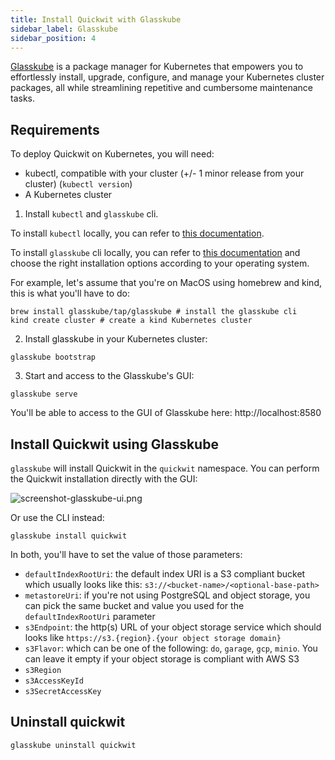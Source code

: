 ```yaml
---
title: Install Quickwit with Glasskube
sidebar_label: Glasskube
sidebar_position: 4
---
```


[Glasskube](https://glasskube.dev) is a package manager for Kubernetes that empowers you to effortlessly install, upgrade, configure, and manage your Kubernetes cluster packages, all while streamlining repetitive and cumbersome maintenance tasks.

## Requirements

To deploy Quickwit on Kubernetes, you will need:

- kubectl, compatible with your cluster (+/- 1 minor release from your cluster) (`kubectl version`)
- A Kubernetes cluster

1. Install `kubectl` and `glasskube` cli.

To install `kubectl` locally, you can refer to [this documentation](https://kubernetes.io/docs/tasks/tools/#install-kubectl).

To install `glasskube` cli locally, you can refer to [this documentation](https://glasskube.dev/docs/getting-started/install) and choose the right installation options according to your operating system.

For example, let's assume that you're on MacOS using homebrew and kind, this is what you'll have to do:

```shell
brew install glasskube/tap/glasskube # install the glasskube cli
kind create cluster # create a kind Kubernetes cluster
```

2. Install glasskube in your Kubernetes cluster:

```shell
glasskube bootstrap
```

3. Start and access to the Glasskube's GUI:

```shell
glasskube serve
```

You'll be able to access to the GUI of Glasskube here: http://localhost:8580

## Install Quickwit using Glasskube

`glasskube` will install Quickwit in the `quickwit` namespace. You can perform the Quickwit installation directly with the GUI:

![screenshot-glasskube-ui.png](../../assets/images/screenshot-glasskube-ui.png)

Or use the CLI instead:

```shell
glasskube install quickwit
```

In both, you'll have to set the value of those parameters:

* `defaultIndexRootUri`: the default index URI is a S3 compliant bucket which usually looks like this: `s3://<bucket-name>/<optional-base-path>`
* `metastoreUri`: if you're not using PostgreSQL and object storage, you can pick the same bucket and value you used for the `defaultIndexRootUri` parameter
* `s3Endpoint`: the http(s) URL of your object storage service which should looks like `https://s3.{region}.{your object storage domain}`
* `s3Flavor`: which can be one of the following: `do`, `garage`, `gcp`, `minio`. You can leave it empty if your object storage is compliant with AWS S3
* `s3Region`
* `s3AccessKeyId`
* `s3SecretAccessKey`

## Uninstall quickwit

```shell
glasskube uninstall quickwit
```
